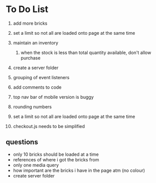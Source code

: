 # To Do List

1. add more bricks

2. set a limit so not all are loaded onto page at the same time

3. maintain an inventory
   1. when the stock is less than total quantity available, don't allow purchase

4. create a server folder

5. grouping of event listeners

6. add comments to code

7. top nav bar of mobile version is buggy

8. rounding numbers

9. set a limit so not all are loaded onto page at the same time

10. checkout.js needs to be simplified

## questions

* only 10 bricks should be loaded at a time
* references of where i got the bricks from
* only one media query
* how important are the bricks i have in the page atm (no colour)
* create server folder
